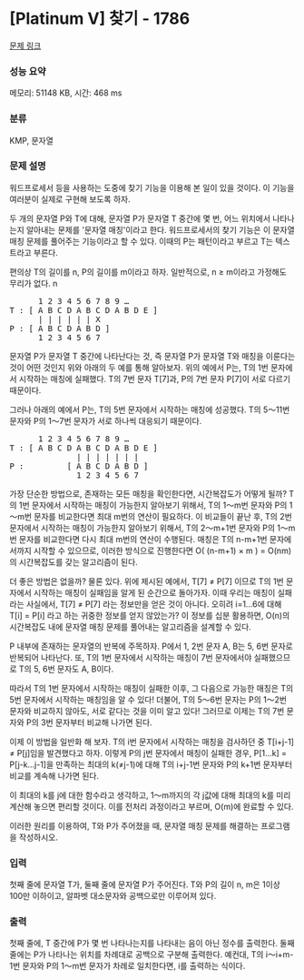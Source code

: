 # [Platinum V] 찾기 - 1786 

[문제 링크](https://www.acmicpc.net/problem/1786) 

### 성능 요약

메모리: 51148 KB, 시간: 468 ms

### 분류

KMP, 문자열

### 문제 설명

<p>워드프로세서 등을 사용하는 도중에 찾기 기능을 이용해 본 일이 있을 것이다. 이 기능을 여러분이 실제로 구현해 보도록 하자.</p>

<p>두 개의 문자열 P와 T에 대해, 문자열 P가 문자열 T 중간에 몇 번, 어느 위치에서 나타나는지 알아내는 문제를 '문자열 매칭'이라고 한다. 워드프로세서의 찾기 기능은 이 문자열 매칭 문제를 풀어주는 기능이라고 할 수 있다. 이때의 P는 패턴이라고 부르고 T는 텍스트라고 부른다.</p>

<p>편의상 T의 길이를 n, P의 길이를 m이라고 하자. 일반적으로, n ≥ m이라고 가정해도 무리가 없다.  n<m이면 어차피 P는 T중간에 나타날 수 없기 때문이다. 또, T의 i번째 문자를 T[i]라고 표현하도록 하자. 그러면 물론, P의 i번째 문자는 P[i]라고 표현된다.</p>

<pre>      1 2 3 4 5 6 7 8 9 …
T : [ A B C D A B C D A B D E ]
      | | | | | | X
P : [ A B C D A B D ]
      1 2 3 4 5 6 7</pre>

<p>문자열 P가 문자열 T 중간에 나타난다는 것, 즉 문자열 P가 문자열 T와 매칭을 이룬다는 것이 어떤 것인지 위와 아래의 두 예를 통해 알아보자. 위의 예에서 P는, T의 1번 문자에서 시작하는 매칭에 실패했다. T의 7번 문자 T[7]과, P의 7번 문자 P[7]이 서로 다르기 때문이다.</p>

<p>그러나 아래의 예에서 P는, T의 5번 문자에서 시작하는 매칭에 성공했다. T의 5～11번 문자와 P의 1～7번 문자가 서로 하나씩 대응되기 때문이다.</p>

<pre>      1 2 3 4 5 6 7 8 9 …
T : [ A B C D A B C D A B D E ]
              | | | | | | |
P :         [ A B C D A B D ]
              1 2 3 4 5 6 7</pre>

<p>가장 단순한 방법으로, 존재하는 모든 매칭을 확인한다면, 시간복잡도가 어떻게 될까? T의 1번 문자에서 시작하는 매칭이 가능한지 알아보기 위해서, T의 1～m번 문자와 P의 1～m번 문자를 비교한다면 최대 m번의 연산이 필요하다. 이 비교들이 끝난 후, T의 2번 문자에서 시작하는 매칭이 가능한지 알아보기 위해서, T의 2～m+1번 문자와 P의 1～m번 문자를 비교한다면 다시 최대 m번의 연산이 수행된다. 매칭은 T의 n-m+1번 문자에서까지 시작할 수 있으므로, 이러한 방식으로 진행한다면 O( (n-m+1) × m ) = O(nm) 의 시간복잡도를 갖는 알고리즘이 된다.</p>

<p>더 좋은 방법은 없을까? 물론 있다. 위에 제시된 예에서, T[7] ≠ P[7] 이므로 T의 1번 문자에서 시작하는 매칭이 실패임을 알게 된 순간으로 돌아가자. 이때 우리는 매칭이 실패라는 사실에서, T[7] ≠ P[7] 라는 정보만을 얻은 것이 아니다. 오히려 i=1…6에 대해 T[i] = P[i] 라고 하는 귀중한 정보를 얻지 않았는가? 이 정보를 십분 활용하면, O(n)의 시간복잡도 내에 문자열 매칭 문제를 풀어내는 알고리즘을 설계할 수 있다.</p>

<p>P 내부에 존재하는 문자열의 반복에 주목하자. P에서 1, 2번 문자 A, B는 5, 6번 문자로 반복되어 나타난다. 또, T의 1번 문자에서 시작하는 매칭이 7번 문자에서야 실패했으므로 T의 5, 6번 문자도 A, B이다.</p>

<p>따라서 T의 1번 문자에서 시작하는 매칭이 실패한 이후, 그 다음으로 가능한 매칭은 T의 5번 문자에서 시작하는 매칭임을 알 수 있다! 더불어, T의 5～6번 문자는 P의 1～2번 문자와 비교하지 않아도, 서로 같다는 것을 이미 알고 있다! 그러므로 이제는 T의 7번 문자와 P의 3번 문자부터 비교해 나가면 된다.</p>

<p>이제 이 방법을 일반화 해 보자. T의 i번 문자에서 시작하는 매칭을 검사하던 중 T[i+j-1] ≠ P[j]임을 발견했다고 하자. 이렇게 P의 j번 문자에서 매칭이 실패한 경우, P[1…k] = P[j-k…j-1]을 만족하는 최대의 k(≠j-1)에 대해 T의 i+j-1번 문자와 P의 k+1번 문자부터 비교를 계속해 나가면 된다.</p>

<p>이 최대의 k를 j에 대한 함수라고 생각하고, 1～m까지의 각 j값에 대해 최대의 k를 미리 계산해 놓으면 편리할 것이다. 이를 전처리 과정이라고 부르며, O(m)에 완료할 수 있다.</p>

<p>이러한 원리를 이용하여, T와 P가 주어졌을 때, 문자열 매칭 문제를 해결하는 프로그램을 작성하시오.</p>

### 입력 

 <p>첫째 줄에 문자열 T가, 둘째 줄에 문자열 P가 주어진다. T와 P의 길이 n, m은 1이상 100만 이하이고, 알파벳 대소문자와 공백으로만 이루어져 있다.</p>

### 출력 

 <p>첫째 줄에, T 중간에 P가 몇 번 나타나는지를 나타내는 음이 아닌 정수를 출력한다. 둘째 줄에는 P가 나타나는 위치를 차례대로 공백으로 구분해 출력한다. 예컨대, T의 i～i+m-1번 문자와 P의 1～m번 문자가 차례로 일치한다면, i를 출력하는 식이다.</p>

